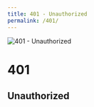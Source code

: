 ```yaml
---
title: 401 - Unauthorized
permalink: /401/
---
```

![401 - Unauthorized](https://i.redd.it/62g16w312dpy.jpg)  
# 401  
## Unauthorized  
